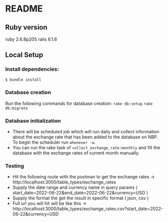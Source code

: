 # README

## Ruby version
ruby 2.6.8p205
rails 6.1.6
## Local Setup

### Install dependencies:

```bash
$ bundle install
```

### Database creation
  Run the following commands for database creation:
    `rake db:setup`
    `rake db:migrate`

### Database initialization
  - There will be scheduled job which will run daily and collect information about the exchange rate that has been added to the database on NBP. To begin the scheduler run `whenever -w`.
  - You can run the rake task of `collect_exchange_rate:monthly` and fill the database with the exchange rates of current month manually.

### Testing
 - Hit the following route with the postman to get the exchange rates -> http://localhost:3000/table_types/exchange_rates
 - Supply the date range and currency name in query params ( start_date=2022-06-22&end_date=2022-06-22&currency=USD )
 - Supply the format the get the result in specific format ( json, csv )
 - Full url you will hit will be like this -> http://localhost:3000/table_types/exchange_rates.csv?start_date=2022-06-22&currency=USD
